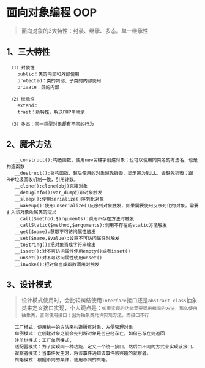 # 面向对象编程 OOP

>面向对象的3大特性：封装、继承、多态。单一继承性

## 1、三大特性

     （1）封装性
        public：类的内部和外部使用
        protected：类的内部、子类的内部使用
        private：类的内部
        
     （2）继承性
        extend：
        trait：新特性，解决PHP单继承
        
     （3）多态：同一类型对象却有不同的行为
     
     
## 2、魔术方法
    
       __construct():构造函数，使用new关键字创建对象；也可以使用同类名的方法名，也是构造函数
       __destruct():析构函数，越后使用的对象越先销毁，显示置为NULL，会越先销毁；跟PHP垃圾回收机制一致，引用计数。
       __clone():clone(obj)克隆对象
       __debugInfo():var_dump打印对象触发
       __sleep():使用serialize()序列化对象
       __wakeup():使用unserialize()反序列对象触发，如果需要使用反序列化的对象，需要引入该对象所属类的定义
       __call($method,$arguments):调用不存在方法时触发
       __callStatic($method,$arguments):调用不存在的static方法触发
       __get($name):获取不可访问属性触发
       __set($name,$value):设置不可访问属性时触发
       __toString():把对象当成字符串输出
       __isset():对不可访问属性使用empty()或者isset()
       __unset():对不可访问属性使用unset()
       __invoke():把对象当成函数调用时触发

## 3、设计模式
> 设计模式使用时，会比较纠结使用`interface`接口还是`abstract class`抽象类来定义接口实现，个人观点是：`如果实现的功能需要调用相同的方法，那么使用抽象类，否则使用接口；因为抽象类允许实现方法，而接口不行`   
       
       工厂模式：使用统一的方法来构造所有对象，方便管理对象
       单例模式：在创建对象之前会先判断对象是否已经存在，如何已存在则返回
       注册树模式：工厂单例模式,
       适配器模式：为了实现同一种功能，定义一个统一接口，然后由不同的方式来实现该接口。
       观察者模式：当事件发生时，将该事件通知该事件感兴趣的观察者。
       策略模式：根据不同的条件，使用不同的策略。
